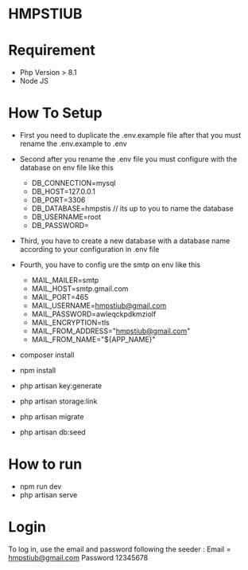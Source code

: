# HMPSTIUB

# Requirement
- Php Version > 8.1
- Node JS

# How To Setup
- First you need to duplicate the .env.example file after that you must rename the .env.example to .env
- Second after you rename the .env file you must configure with the database on env file like this
  - DB_CONNECTION=mysql
  - DB_HOST=127.0.0.1
  - DB_PORT=3306
  - DB_DATABASE=hmpstis // its up to you to name the database
  - DB_USERNAME=root
  - DB_PASSWORD=
- Third, you have to create a new database with a database name according to your configuration in .env file
- Fourth, you have to config ure the smtp on env like this
   - MAIL_MAILER=smtp
   - MAIL_HOST=smtp.gmail.com
   - MAIL_PORT=465
   - MAIL_USERNAME=hmpstiub@gmail.com
   - MAIL_PASSWORD=awleqckpdkmziolf
   - MAIL_ENCRYPTION=tls
   - MAIL_FROM_ADDRESS="hmpstiub@gmail.com"
   - MAIL_FROM_NAME="${APP_NAME}"

- composer install
- npm install
- php artisan key:generate
- php artisan storage:link
- php artisan migrate
- php artisan db:seed

# How to run
- npm run dev
- php artisan serve

# Login
To log in, use the email and password following the seeder :
Email = hmpstiub@gmail.com
Password 12345678
